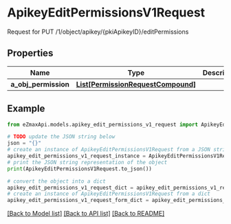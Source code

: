 # ApikeyEditPermissionsV1Request

Request for PUT /1/object/apikey/{pkiApikeyID}/editPermissions

## Properties

Name | Type | Description | Notes
------------ | ------------- | ------------- | -------------
**a_obj_permission** | [**List[PermissionRequestCompound]**](PermissionRequestCompound.md) |  | 

## Example

```python
from eZmaxApi.models.apikey_edit_permissions_v1_request import ApikeyEditPermissionsV1Request

# TODO update the JSON string below
json = "{}"
# create an instance of ApikeyEditPermissionsV1Request from a JSON string
apikey_edit_permissions_v1_request_instance = ApikeyEditPermissionsV1Request.from_json(json)
# print the JSON string representation of the object
print(ApikeyEditPermissionsV1Request.to_json())

# convert the object into a dict
apikey_edit_permissions_v1_request_dict = apikey_edit_permissions_v1_request_instance.to_dict()
# create an instance of ApikeyEditPermissionsV1Request from a dict
apikey_edit_permissions_v1_request_form_dict = apikey_edit_permissions_v1_request.from_dict(apikey_edit_permissions_v1_request_dict)
```
[[Back to Model list]](../README.md#documentation-for-models) [[Back to API list]](../README.md#documentation-for-api-endpoints) [[Back to README]](../README.md)


